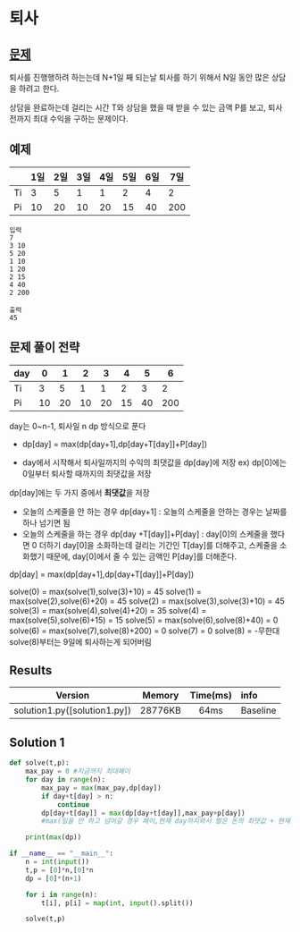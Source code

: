 # 퇴사

## [문제](https://www.acmicpc.net/problem/14501)

퇴사를 진행행하려 하는는데 N+1일 째 되는날 퇴사를 하기 위해서 N일 동안 많은 상담을 하려고 한다.

상담을 완료하는데 걸리는 시간 T와 상담을 했을 때 받을 수 있는 금액 P를 보고, 퇴사 전까지 최대 수익을 구하는 문제이다.

## 예제

|     | 1일 | 2일 | 3일 | 4일 | 5일 | 6일 | 7일 |
| --- | --- | --- | --- | --- | --- | --- | --- |
| Ti  | 3   | 5   | 1   | 1   | 2   | 4   | 2   |
| Pi  | 10  | 20  | 10  | 20  | 15  | 40  | 200 |

```
입력
7
3 10
5 20
1 10
1 20
2 15
4 40
2 200

출력
45

```

## 문제 풀이 전략

| day | 0   | 1   | 2   | 3   | 4   | 5   | 6   |
| --- | --- | --- | --- | --- | --- | --- | --- |
| Ti  | 3   | 5   | 1   | 1   | 2   | 3   | 2   |
| Pi  | 10  | 20  | 10  | 20  | 15  | 40  | 200 |

day는 0~n-1, 퇴사일 n
dp 방식으로 푼다

- dp[day] = max(dp[day+1],dp[day+T[day]]+P[day])

- day에서 시작해서 퇴사일까지의 수익의 최댓값을 dp[day]에 저장
  ex) dp[0]에는 0일부터 퇴사할 때까지의 최댓값을 저장

dp[day]에는 두 가지 중에서 **최댓값**을 저장

- 오늘의 스케줄을 안 하는 경우
  dp[day+1] : 오늘의 스케줄을 안하는 경우는 날짜를 하나 넘기면 됨
- 오늘의 스케줄을 하는 경우
  dp[day +T[day]]+P[day] : day[0]의 스케줄을 했다면 0 더하기 day[0]을 소화하는데 걸리는 기간인 T[day]를 더해주고, 스케줄을 소화했기 때문에, day[0]에서 줄 수 있는 금액인 P[day]를 더해준다.

dp[day] = max(dp[day+1],dp[day+T[day]]+P[day])

solve(0) = max(solve(1),solve(3)+10) = 45
solve(1) = max(solve(2),solve(6)+20) = 45
solve(2) = max(solve(3),solve(3)+10) = 45
solve(3) = max(solve(4),solve(4)+20) = 35
solve(4) = max(solve(5),solve(6)+15) = 15
solve(5) = max(solve(6),solve(8)+40) = 0
solve(6) = max(solve(7),solve(8)+200) = 0
solve(7) = 0
solve(8) = -무한대
solve(8)부터는 9일에 퇴사하는게 되어버림

## Results

|           Version            | Memory  | Time(ms) | info     |
| :--------------------------: | :-----: | :------: | :------- |
| solution1.py([solution1.py]) | 28776KB |   64ms   | Baseline |

## Solution 1

```python
def solve(t,p):
    max_pay = 0 #지금까지 최대페이
    for day in range(n):
        max_pay = max(max_pay,dp[day])
        if day+t[day] > n:
            continue
        dp[day+t[day]] = max(dp[day+t[day]],max_pay+p[day])
        #max(일을 안 하고 넘어갈 경우 페이,현재 day까지와서 벌은 돈의 최댓값 + 현재 일을 할 경우 페이)

    print(max(dp))

if __name__ == "__main__":
    n = int(input())
    t,p = [0]*n,[0]*n
    dp = [0]*(n+1)

    for i in range(n):
        t[i], p[i] = map(int, input().split())

    solve(t,p)


```
